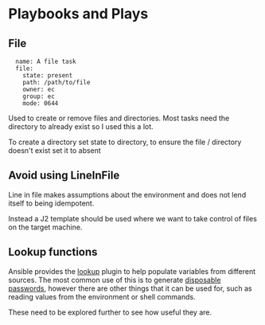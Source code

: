 # Playbooks and Plays

## File

```
  name: A file task
  file:
    state: present
    path: /path/to/file
    owner: ec
    group: ec
    mode: 0644
```

Used to create or remove files and directories. Most tasks need the directory to already exist so I used this a lot.

To create a directory set state to directory, to ensure the file / directory doesn't exist set it to absent

## Avoid using LineInFile

Line in file makes assumptions about the environment and does not lend itself to being idempotent.

Instead a J2 template should be used where we want to take control of files on the target machine.

## Lookup functions

Ansible provides the [lookup](https://docs.ansible.com/ansible/latest/plugins/lookup.html) plugin to help populate 
variables from different sources. The most common use of this is to generate [disposable passwords](./Vault.md), however
there are other things that it can be used for, such as reading values from the environment or shell commands.

These need to be explored further to see how useful they are.
